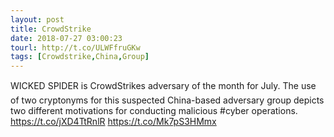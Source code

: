 ```yaml
---
layout: post
title: CrowdStrike
date: 2018-07-27 03:00:23
tourl: http://t.co/ULWFfruGKw
tags: [Crowdstrike,China,Group]
---
```

WICKED SPIDER is CrowdStrikes adversary of the month for July. The use of two cryptonyms for this suspected China-based adversary group depicts two different motivations for conducting malicious #cyber operations. https://t.co/jXD4TtRnlR https://t.co/Mk7pS3HMmx